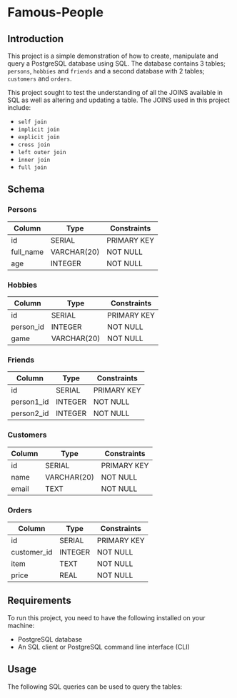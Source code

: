 <h1>Famous-People</h1>

<h2>Introduction</h2>

This project is a simple demonstration of how to create, manipulate and query a PostgreSQL database using SQL. The database contains 3 tables; `persons`, `hobbies` and `friends` and a second database with 2 tables; `customers` and `orders`.

This project sought to test the understanding of all the JOINS available in SQL as well as altering and updating a table. 
The JOINS used in this project include:

- `self join`
- `implicit join`
- `explicit join`
- `cross join`
- `left outer join`
- `inner join`
- `full join`

<h2>Schema</h2>

<h3>Persons</h3>

<center>
    
<table style="margin: 0 auto;">
   <thead>
      <tr>
          <th>Column</th>
         <th>Type</th>
         <th>Constraints</th>
      </tr>
   </thead>
   <tbody>
      <tr>
         <td>id</td>
         <td>SERIAL</td>
         <td>PRIMARY KEY</td>
      </tr>
      <tr>
         <td>full_name</td>
         <td>VARCHAR(20)</td>
         <td>NOT NULL</td>
      </tr>
      <tr>
         <td>age</td>
         <td>INTEGER</td>
         <td>NOT NULL</td>
      </tr>
   </tbody>
</table>
    
</center>

<h3>Hobbies</h3>

<center>
    
<table style="margin: 0 auto;">
   <thead>
      <tr>
          <th>Column</th>
         <th>Type</th>
         <th>Constraints</th>
      </tr>
   </thead>
   <tbody>
      <tr>
         <td>id</td>
         <td>SERIAL</td>
         <td>PRIMARY KEY</td>
      </tr>
      <tr>
         <td>person_id</td>
         <td>INTEGER</td>
         <td>NOT NULL</td>
      </tr>
      <tr>
         <td>game</td>
         <td>VARCHAR(20)</td>
         <td>NOT NULL</td>
      </tr>
   </tbody>
</table>
    
</center>

<h3>Friends</h3>

<center>
    
<table style="margin: 0 auto;">
   <thead>
      <tr>
          <th>Column</th>
         <th>Type</th>
         <th>Constraints</th>
      </tr>
   </thead>
   <tbody>
      <tr>
         <td>id</td>
         <td>SERIAL</td>
         <td>PRIMARY KEY</td>
      </tr>
      <tr>
         <td>person1_id</td>
         <td>INTEGER</td>
         <td>NOT NULL</td>
      </tr>
      <tr>
         <td>person2_id</td>
         <td>INTEGER</td>
         <td>NOT NULL</td>
      </tr>
   </tbody>
</table>
    
</center>

<h3>Customers</h3>

<center>
    
<table style="margin: 0 auto;">
   <thead>
      <tr>
          <th>Column</th>
         <th>Type</th>
         <th>Constraints</th>
      </tr>
   </thead>
   <tbody>
      <tr>
         <td>id</td>
         <td>SERIAL</td>
         <td>PRIMARY KEY</td>
      </tr>
      <tr>
         <td>name</td>
         <td>VARCHAR(20)</td>
         <td>NOT NULL</td>
      </tr>
      <tr>
         <td>email</td>
         <td>TEXT</td>
         <td>NOT NULL</td>
      </tr>
   </tbody>
</table>
    
</center>

<h3>Orders</h3>

<center>
    
<table style="margin: 0 auto;">
   <thead>
      <tr>
          <th>Column</th>
         <th>Type</th>
         <th>Constraints</th>
      </tr>
   </thead>
   <tbody>
      <tr>
         <td>id</td>
         <td>SERIAL</td>
         <td>PRIMARY KEY</td>
      </tr>
      <tr>
         <td>customer_id</td>
         <td>INTEGER</td>
         <td>NOT NULL</td>
      </tr>
      <tr>
         <td>item</td>
         <td>TEXT</td>
         <td>NOT NULL</td>
      </tr>
      <tr>
         <td>price</td>
         <td>REAL</td>
         <td>NOT NULL</td>
      </tr>
   </tbody>
</table>
    
</center>

<h2>Requirements</h2>

To run this project, you need to have the following installed on your machine:

- PostgreSQL database
- An SQL client or PostgreSQL command line interface (CLI)

<h2>Usage</h2>

The following SQL queries can be used to query the tables:
